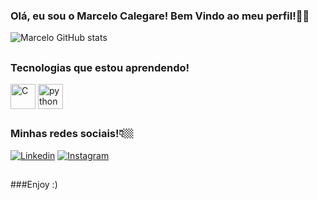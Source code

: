 ### Olá, eu sou o Marcelo Calegare! Bem Vindo ao meu perfil!👋🏼

![Marcelo GitHub stats](https://github-readme-stats.vercel.app/api?username=marcelocalegare&show_icons=true&theme=omni)

##

### Tecnologias que estou aprendendo!
<div style="display: inline_block">
    <img align="center" alt="C" heigth="30" width="40" src="https://cdn.jsdelivr.net/gh/devicons/devicon@latest/icons/c/c-original.svg">  
    <img align="center" alt="python" heigth="30" width="40" src="https://cdn.jsdelivr.net/gh/devicons/devicon@latest/icons/python/python-original.svg">
</div>

##

### Minhas redes sociais!👇🏼
[![Linkedin](https://img.shields.io/badge/LinkedIn-0077B5?style=for-the-badge&logo=linkedin&logoColor=white)](https://www.linkedin.com/in/marcelo-calegare)
[![Instagram](https://img.shields.io/badge/Instagram-E4405F?style=for-the-badge&logo=instagram&logoColor=white)](https://www.instagram.com/marcelocalegare/)

##

###Enjoy :)
